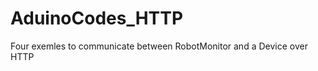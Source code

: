 AduinoCodes_HTTP
================

Four exemles to communicate between RobotMonitor and a Device over HTTP